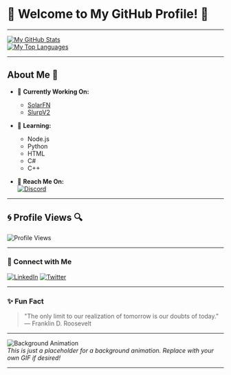 # 🌟 Welcome to My GitHub Profile! 👋

---

[![My GitHub Stats](https://github-readme-stats.vercel.app/api?username=ironweb10&theme=highcontrast&show_icons=true&hide_border=true&count_private=false)](https://github.com/ironweb10)  
[![My Top Languages](https://github-readme-stats.vercel.app/api/top-langs/?username=ironweb10&theme=highcontrast&show_icons=true&hide_border=true&layout=compact)](https://github.com/ironweb10)

---

## About Me 🚀

- 🔭 **Currently Working On:**  
  - [SolarFN](https://dsc.gg/solarfnv2)  
  - [SlurpV2](https://discord.com/oauth2/authorize?client_id=1136992916481523733)

- 🌱 **Learning:**  
  - Node.js  
  - Python  
  - HTML  
  - C#  
  - C++  

- 💬 **Reach Me On:**  
  [![Discord](https://img.shields.io/badge/Discord-7289DA?style=for-the-badge&logo=discord&logoColor=white)](https://dsc.gg/iron-web10)

---

## 🌀 Profile Views 🔍
![Profile Views](https://komarev.com/ghpvc/?username=ironweb10)

---

### 🌈 Connect with Me
[![LinkedIn](https://img.shields.io/badge/LinkedIn-0077B5?style=for-the-badge&logo=linkedin&logoColor=white)](https://www.linkedin.com/in/yourprofile) 
[![Twitter](https://img.shields.io/badge/Twitter-1DA1F2?style=for-the-badge&logo=twitter&logoColor=white)](https://twitter.com/yourprofile)

---

### ✨ Fun Fact
> "The only limit to our realization of tomorrow is our doubts of today." — Franklin D. Roosevelt

---

![Background Animation](https://media.giphy.com/media/1xV0di6sp4T5aoOzLk/giphy.gif)  
*This is just a placeholder for a background animation. Replace with your own GIF if desired!*

---
